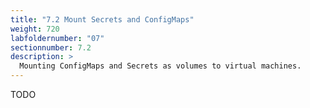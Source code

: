 ```yaml
---
title: "7.2 Mount Secrets and ConfigMaps"
weight: 720
labfoldernumber: "07"
sectionnumber: 7.2
description: >
  Mounting ConfigMaps and Secrets as volumes to virtual machines.
---
```


TODO
